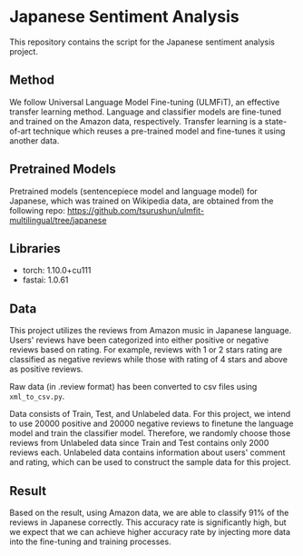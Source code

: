 # Japanese Sentiment Analysis
This repository contains the script for the Japanese sentiment analysis project.


## Method
We follow Universal Language Model Fine-tuning (ULMFiT), an effective transfer learning method.
Language and classifier models are fine-tuned and trained on the Amazon data, respectively.
Transfer learning is a state-of-art technique which reuses a pre-trained model and fine-tunes it using another data.


## Pretrained Models
Pretrained models (sentencepiece model and language model) for Japanese,
which was trained on Wikipedia data, are obtained from the following repo: 
https://github.com/tsurushun/ulmfit-multilingual/tree/japanese


## Libraries
- torch: 1.10.0+cu111
- fastai: 1.0.61


## Data
This project utilizes the reviews from Amazon music in Japanese language.
Users' reviews have been categorized into either positive or negative reviews based on rating.
For example, reviews with 1 or 2 stars rating are classified as negative reviews while those with
rating of 4 stars and above as positive reviews. 

Raw data (in .review format) has been converted to csv files using `xml_to_csv.py`.

Data consists of Train, Test, and Unlabeled data. For this project, we intend to use 20000 positive and 20000 negative reviews
to finetune the language model and train the classifier model. Therefore, we randomly choose
those reviews from Unlabeled data since Train and Test contains only 2000 reviews each.
Unlabeled data contains information about users' comment and rating, which can be used to 
construct the sample data for this project.


## Result
Based on the result, using Amazon data, we are able to classify 91% of the reviews in Japanese correctly. 
This accuracy rate is significantly high, but we expect that we can achieve higher accuracy rate by injecting more data
into the fine-tuning and training processes.
